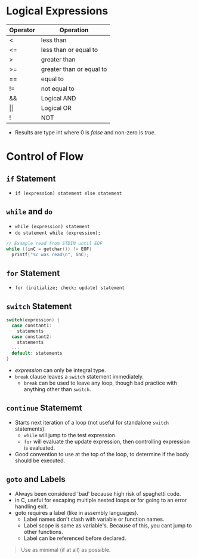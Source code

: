 <!--
  Author: NE- https://github.com/NE-
  Date: 2022 September 10
  Purpose: C Control of Flow and Logical Expressions
-->

# Logical Expressions
 | Operator | Operation |
 | -------- | --------- |
 | < | less than |
 | <= | less than or equal to |
 | > | greater than |
 | >= | greater than or equal to |
 | == | equal to |
 | != | not equal to |
 | && | Logical AND |
 | \|\| | Logical OR |
 | ! | NOT |
- Results are type int where 0 is *false* and non-zero is *true*.


# Control of Flow
## `if` Statement
- `if (expression) statement else statement`
## `while` and `do`
- `while (expression) statement`
- `do statement while (expression);`
```c
// Example read from STDIN until EOF
while ((inC = getchar()) != EOF)
  printf("%c was read\n", inC);
```
## `for` Statement
- `for (initialize; check; update) statement`

## `switch` Statement
```c
switch(expression) {
  case constant1: 
    statements
  case constant2:
    statements
  ...
  default: statements
}
```
- *expression* can only be integral type.
- `break` clause leaves a `switch` statement immediately.
  - `break` can be used to leave any loop, though bad practice with anything other than `switch`.

## `continue` Statememt
- Starts next iteration of a loop (not useful for standalone `switch` statements).
  - `while` will jump to the test expression.
  - `for` will evaluate the update expression, then controlling expression is evaluated.
- Good convention to use at the top of the loop, to determine if the body should be executed.

## `goto` and Labels
- Always been considered 'bad' because high risk of spaghetti code.
- in C, useful for escaping multiple nested loops or for going to an error handling exit.
- goto requires a label (like in assembly languages).
  - Label names don't clash with variable or function names.
  - Label scope is same as variable's. Because of this, you cant jump to other functions.
  - Label can be referenced before declared.
> Use as minimal (if at all) as possible.
